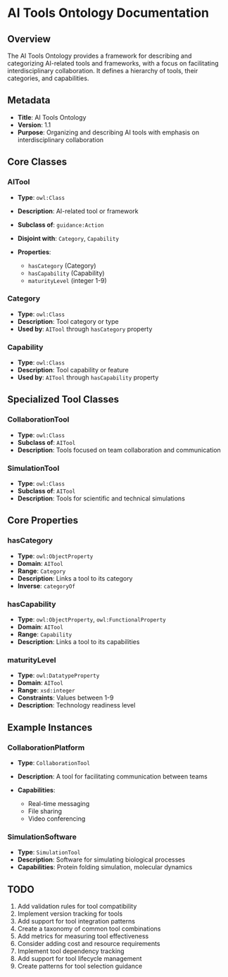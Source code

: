 # AI Tools Ontology Documentation

## Overview
The AI Tools Ontology provides a framework for describing and categorizing AI-related tools and frameworks, with a focus on facilitating interdisciplinary collaboration. It defines a hierarchy of tools, their categories, and capabilities.

## Metadata

- **Title**: AI Tools Ontology
- **Version**: 1.1
- **Purpose**: Organizing and describing AI tools with emphasis on interdisciplinary collaboration

## Core Classes

### AITool

- **Type**: `owl:Class`
- **Description**: AI-related tool or framework
- **Subclass of**: `guidance:Action`
- **Disjoint with**: `Category`, `Capability`
- **Properties**:

  - `hasCategory` (Category)
  - `hasCapability` (Capability)
  - `maturityLevel` (integer 1-9)

### Category

- **Type**: `owl:Class`
- **Description**: Tool category or type
- **Used by**: `AITool` through `hasCategory` property

### Capability

- **Type**: `owl:Class`
- **Description**: Tool capability or feature
- **Used by**: `AITool` through `hasCapability` property

## Specialized Tool Classes

### CollaborationTool

- **Type**: `owl:Class`
- **Subclass of**: `AITool`
- **Description**: Tools focused on team collaboration and communication

### SimulationTool

- **Type**: `owl:Class`
- **Subclass of**: `AITool`
- **Description**: Tools for scientific and technical simulations

## Core Properties

### hasCategory

- **Type**: `owl:ObjectProperty`
- **Domain**: `AITool`
- **Range**: `Category`
- **Description**: Links a tool to its category
- **Inverse**: `categoryOf`

### hasCapability

- **Type**: `owl:ObjectProperty`, `owl:FunctionalProperty`
- **Domain**: `AITool`
- **Range**: `Capability`
- **Description**: Links a tool to its capabilities

### maturityLevel

- **Type**: `owl:DatatypeProperty`
- **Domain**: `AITool`
- **Range**: `xsd:integer`
- **Constraints**: Values between 1-9
- **Description**: Technology readiness level

## Example Instances

### CollaborationPlatform

- **Type**: `CollaborationTool`
- **Description**: A tool for facilitating communication between teams
- **Capabilities**:

  - Real-time messaging
  - File sharing
  - Video conferencing

### SimulationSoftware

- **Type**: `SimulationTool`
- **Description**: Software for simulating biological processes
- **Capabilities**: Protein folding simulation, molecular dynamics

## TODO

1. Add validation rules for tool compatibility
2. Implement version tracking for tools
3. Add support for tool integration patterns
4. Create a taxonomy of common tool combinations
5. Add metrics for measuring tool effectiveness
6. Consider adding cost and resource requirements
7. Implement tool dependency tracking
8. Add support for tool lifecycle management
9. Create patterns for tool selection guidance 